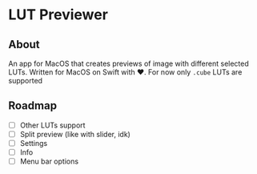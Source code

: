 # LUT Previewer

## About
An app for MacOS that creates previews of image with different selected LUTs. Written for MacOS on Swift with ❤️. For now only `.cube` LUTs are supported

## Roadmap
- [ ] Other LUTs support
- [ ] Split preview (like with slider, idk)
- [ ] Settings
- [ ] Info
- [ ] Menu bar options
